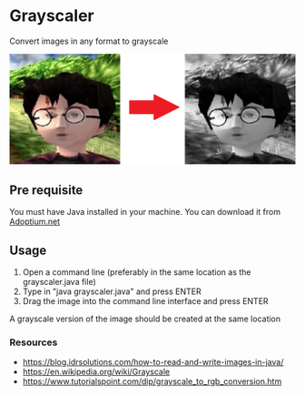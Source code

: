 # Grayscaler
Convert images in any format to grayscale

![Screenshot of Harry Potter from Playstion 1 era, being converted to grayscale](https://raw.githubusercontent.com/jgfmachado/grayscaler/main/pottah.png)

## Pre requisite
You must have Java installed in your machine. You can download it from [Adoptium.net](https://adoptium.net/temurin/releases/)

## Usage
1. Open a command line (preferably in the same location as the grayscaler.java file)
2. Type in "java grayscaler.java" and press ENTER
3. Drag the image into the command line interface and press ENTER

A grayscale version of the image should be created at the same location

### Resources
- https://blog.idrsolutions.com/how-to-read-and-write-images-in-java/
- https://en.wikipedia.org/wiki/Grayscale
- https://www.tutorialspoint.com/dip/grayscale_to_rgb_conversion.htm
